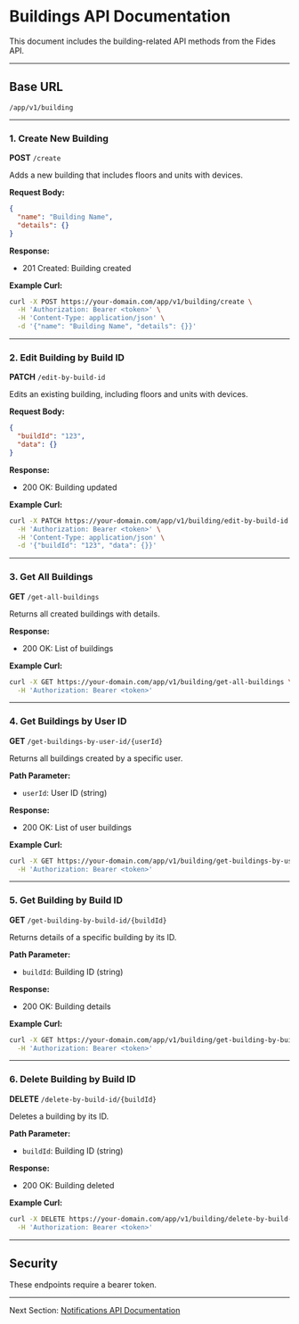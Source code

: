 # Buildings API Documentation

This document includes the building-related API methods from the Fides API.

---

## Base URL

```
/app/v1/building
```

---

### 1. Create New Building

**POST** `/create`

Adds a new building that includes floors and units with devices.

**Request Body:**

```json
{
  "name": "Building Name",
  "details": {}
}
```

**Response:**

* 201 Created: Building created

**Example Curl:**

```bash
curl -X POST https://your-domain.com/app/v1/building/create \
  -H 'Authorization: Bearer <token>' \
  -H 'Content-Type: application/json' \
  -d '{"name": "Building Name", "details": {}}'
```

---

### 2. Edit Building by Build ID

**PATCH** `/edit-by-build-id`

Edits an existing building, including floors and units with devices.

**Request Body:**

```json
{
  "buildId": "123",
  "data": {}
}
```

**Response:**

* 200 OK: Building updated

**Example Curl:**

```bash
curl -X PATCH https://your-domain.com/app/v1/building/edit-by-build-id \
  -H 'Authorization: Bearer <token>' \
  -H 'Content-Type: application/json' \
  -d '{"buildId": "123", "data": {}}'
```

---

### 3. Get All Buildings

**GET** `/get-all-buildings`

Returns all created buildings with details.

**Response:**

* 200 OK: List of buildings

**Example Curl:**

```bash
curl -X GET https://your-domain.com/app/v1/building/get-all-buildings \
  -H 'Authorization: Bearer <token>'
```

---

### 4. Get Buildings by User ID

**GET** `/get-buildings-by-user-id/{userId}`

Returns all buildings created by a specific user.

**Path Parameter:**

* `userId`: User ID (string)

**Response:**

* 200 OK: List of user buildings

**Example Curl:**

```bash
curl -X GET https://your-domain.com/app/v1/building/get-buildings-by-user-id/123 \
  -H 'Authorization: Bearer <token>'
```

---

### 5. Get Building by Build ID

**GET** `/get-building-by-build-id/{buildId}`

Returns details of a specific building by its ID.

**Path Parameter:**

* `buildId`: Building ID (string)

**Response:**

* 200 OK: Building details

**Example Curl:**

```bash
curl -X GET https://your-domain.com/app/v1/building/get-building-by-build-id/123 \
  -H 'Authorization: Bearer <token>'
```

---

### 6. Delete Building by Build ID

**DELETE** `/delete-by-build-id/{buildId}`

Deletes a building by its ID.

**Path Parameter:**

* `buildId`: Building ID (string)

**Response:**

* 200 OK: Building deleted

**Example Curl:**

```bash
curl -X DELETE https://your-domain.com/app/v1/building/delete-by-build-id/123 \
  -H 'Authorization: Bearer <token>'
```

---

## Security

These endpoints require a bearer token.

---

Next Section: [Notifications API Documentation](notifications.md)
